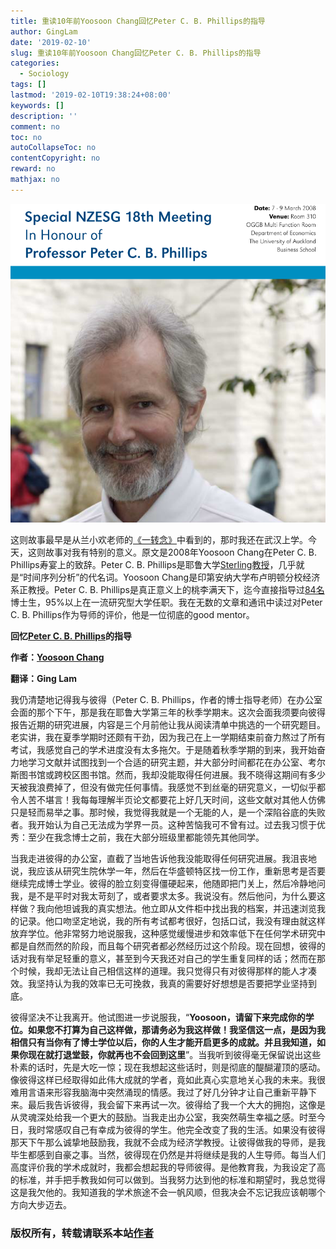 ```yaml
---
title: 重读10年前Yoosoon Chang回忆Peter C. B. Phillips的指导
author: GingLam
date: '2019-02-10'
slug: 重读10年前Yoosoon Chang回忆Peter C. B. Phillips的指导
categories:
  - Sociology
tags: []
lastmod: '2019-02-10T19:38:24+08:00'
keywords: []
description: ''
comment: no
toc: no
autoCollapseToc: no
contentCopyright: no
reward: no
mathjax: no
---
```

<div align=center><img src="https://raw.githubusercontent.com/GingLam/Storage/master/screenshot3.png"></div>
<div align=center>
</div>


这则故事最早是从兰小欢老师的[《一转念》](https://www.amazon.cn/dp/B0056XI6DE)中看到的，那时我还在武汉上学。今天，这则故事对我有特别的意义。原文是2008年Yoosoon Chang在Peter C. B. Phillips寿宴上的致辞。Peter C. B. Phillips是耶鲁大学[Sterling教授](https://www.wikiwand.com/en/Sterling_Professor)，几乎就是“时间序列分析”的代名词。Yoosoon Chang是印第安纳大学布卢明顿分校经济系正教授。Peter C. B. Phillips是真正意义上的桃李满天下，迄今直接指导过[84名](http://korora.econ.yale.edu/phillips/teach/students.pdf)博士生，95%以上在一流研究型大学任职。我在无数的文章和通讯中读过对Peter C. B. Phillips作为导师的评价，他是一位彻底的good mentor。

**回忆[Peter C. B. Phillips](http://korora.econ.yale.edu/phillips/)的指导**

**作者：[Yoosoon Chang](https://economics.indiana.edu/about/faculty/chang-yoosoon.html)**

**翻译：Ging Lam**

我仍清楚地记得我与彼得（Peter C. B. Phillips，作者的博士指导老师）在办公室会面的那个下午，那是我在耶鲁大学第三年的秋季学期末。这次会面我须要向彼得报告近期的研究进展，内容是三个月前他让我从阅读清单中挑选的一个研究题目。老实讲，我在夏季学期时还颇有干劲，因为我己在上一学期结束前奋力熬过了所有考试，我感觉自己的学术进度没有太多拖欠。于是随着秋季学期的到来，我开始奋力地学习文献并试图找到一个合适的研究主题，并大部分时间都花在办公室、考尔斯图书馆或跨校区图书馆。然而，我却没能取得任何进展。我不晓得这期间有多少天被我浪费掉了，但没有做完任何事情。我感觉不到丝毫的研究意义，一切似乎都令人苦不堪言！我每每理解半页论文都要花上好几天时间，这些文献对其他人仿佛只是轻而易举之事。那时候，我觉得我就是一个无能的人，是一个深陷谷底的失败者。我开始认为自己无法成为学界一员。这种苦恼我可不曾有过。过去我习惯于优秀：至少在我念博士之前，我在大部分班级里都能领先其他同学。

<!--more-->

当我走进彼得的办公室，直截了当地告诉他我没能取得任何研究进展。我沮丧地说，我应该从研究生院休学一年，然后在华盛顿特区找一份工作，重新思考是否要继续完成博士学业。彼得的脸立刻变得僵硬起来，他随即把门关上，然后冷静地问我，是不是平时对我太苛刻了，或者要求太多。我说没有。然后他问，为什么要这样做？我向他坦诚我的真实想法。他立即从文件柜中找出我的档案，并迅速浏览我的记录。他口吻坚定地说，我的所有考试都考很好，包括口试，我没有理由就这样放弃学位。他非常努力地说服我，这种感觉缓慢进步和效率低下在任何学术研究中都是自然而然的阶段，而且每个研究者都必然经历过这个阶段。现在回想，彼得的话对我有举足轻重的意义，甚至到今天我还对自己的学生重复同样的话；然而在那个时候，我却无法让自己相信这样的道理。我只觉得只有对彼得那样的能人才凑效。我坚持认为我的效率已无可挽救，我真的需要好好想想是否要把学业坚持到底。

彼得坚决不让我离开。他试图进一步说服我，“**Yoosoon，请留下来完成你的学位。如果您不打算为自己这样做，那请务必为我这样做！我坚信这一点，是因为我相信只有当你有了博士学位以后，你的人生才能开启更多的成就。并且我知道，如果你现在就打退堂鼓，你就再也不会回到这里**”。当我听到彼得毫无保留说出这些朴素的话时，先是大吃一惊；现在我想起这些话时，则是彻底的醍醐灌顶的感动。像彼得这样已经取得如此伟大成就的学者，竟如此真心实意地关心我的未来。我很难用言语来形容我脑海中突然涌现的情感。我过了好几分钟才让自己重新平静下来。最后我告诉彼得，我会留下来再试一次。彼得给了我一个大大的拥抱，这像是从灵魂深处给我一个更大的鼓励。当我走出办公室，我突然萌生幸福之感。时至今日，我时常感叹自己有幸成为彼得的学生。他完全改变了我的生活。如果没有彼得那天下午那么诚挚地鼓励我，我就不会成为经济学教授。让彼得做我的导师，是我毕生都感到自豪之事。当然，彼得现在仍然是并将继续是我的人生导师。每当人们高度评价我的学术成就时，我都会想起我的导师彼得。是他教育我，为我设定了高的标准，并手把手教我如何可以做到。当我努力达到他的标准和期望时，我总觉得这是我欠他的。我知道我的学术旅途不会一帆风顺，但我决会不忘记我应该朝哪个方向大步迈去。


### 版权所有，转载请联系本站[作者](mailto:linj83@mail2.sysu.edu.cn)
